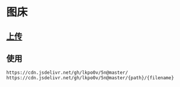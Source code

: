 # 图床 
## [上传](https://github.com/lkpo0v/5n/upload/master)

## 使用
```
https://cdn.jsdelivr.net/gh/lkpo0v/5n@master/
https://cdn.jsdelivr.net/gh/lkpo0v/5n@master/{path}/{filename}
```
